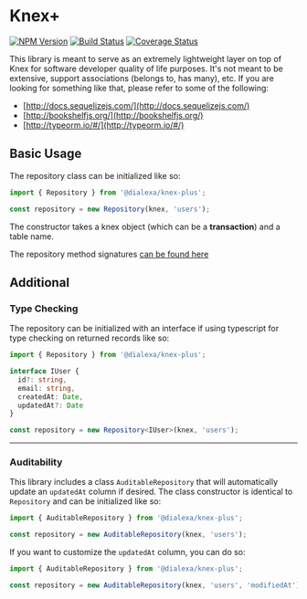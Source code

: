 # Knex+

[![NPM Version][version-img]][version-url]
[![Build Status][build-img]][build-url]
[![Coverage Status][coverage-img]][coverage-url]

This library is meant to serve as an extremely lightweight layer on top of Knex for software developer quality of life purposes.  It's not meant to be extensive, support associations (belongs to, has many), etc.  If you are looking for something like that, please refer to some of the following:

* [http://docs.sequelizejs.com/](http://docs.sequelizejs.com/)
* [http://bookshelfjs.org/](http://bookshelfjs.org/)
* [http://typeorm.io/#/](http://typeorm.io/#/)

## Basic Usage

The repository class can be initialized like so:

```javascript
import { Repository } from '@dialexa/knex-plus';

const repository = new Repository(knex, 'users');
```

The constructor takes a knex object (which can be a **transaction**) and a table name.

The repository method signatures [can be found here](https://github.com/dialexa/repository/blob/master/dist/repository.d.ts)

## Additional

### Type Checking

The repository can be initialized with an interface if using typescript for type checking on returned records like so:

```typescript
import { Repository } from '@dialexa/knex-plus';

interface IUser {
  id?: string,
  email: string,
  createdAt: Date,
  updatedAt?: Date
}

const repository = new Repository<IUser>(knex, 'users');
```

---

### Auditability

This library includes a class `AuditableRepository` that will automatically update an `updatedAt` column if desired.  The class constructor is identical to `Repository` and can be initialized like so:

```javascript
import { AuditableRepository } from '@dialexa/knex-plus';

const repository = new AuditableRepository(knex, 'users');
```

If you want to customize the `updatedAt` column, you can do so:

```javascript
import { AuditableRepository } from '@dialexa/knex-plus';

const repository = new AuditableRepository(knex, 'users', 'modifiedAt');
```

<!-- Badge URLs -->
[build-img]:https://travis-ci.org/dialexa/knex-plus.svg?branch=master
[build-url]:https://travis-ci.org/dialexa/knex-plus
[version-img]:https://badge.fury.io/js/%40dialexa%2Fknex-plus.svg
[version-url]:https://badge.fury.io/js/%40dialexa%2Fknex-plus
[coverage-img]:https://coveralls.io/repos/dialexa/relish/badge.svg?branch=master&service=github
[coverage-url]:https://coveralls.io/github/dialexa/relish?branch=master
